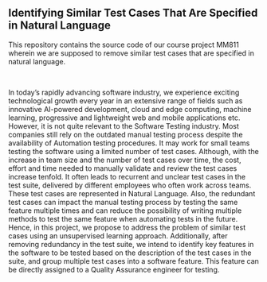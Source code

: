 ## Identifying Similar Test Cases That Are Specified in Natural Language

This repository contains the source code of our course project MM811 wherein we are supposed to remove similar test cases that are specified in natural language.


</br>

In today’s rapidly advancing software industry,  we experience exciting technological growth every year in an extensive range of fields such as innovative AI-powered development, cloud and edge computing, machine learning, progressive and lightweight web and mobile applications etc. However, it is not quite relevant to the Software Testing industry. Most companies still rely on the outdated manual testing process despite the availability of Automation testing procedures. It may work for small teams testing the software using a limited number of test cases. Although, with the increase in team size and the number of test cases over time, the cost, effort and time needed to manually validate and review the test cases increase tenfold. It often leads to recurrent and unclear test cases in the test suite, delivered by different employees who often work across teams. These test cases are represented in Natural Language. Also, the redundant test cases can impact the manual testing process by testing the same feature multiple times and can reduce the possibility of writing multiple methods to test the same feature when automating tests in the future. Hence, in this project, we propose to address the problem of similar test cases using an unsupervised learning approach. Additionally, after removing redundancy in the test suite, we intend to identify key features in the software to be tested based on the description of the test cases in the suite, and group multiple test cases into a software feature. This feature can be directly assigned to a Quality Assurance engineer for testing. 

